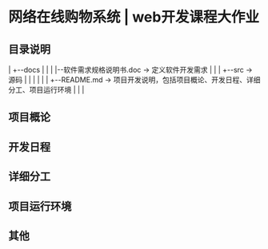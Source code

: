 # 网络在线购物系统 | web开发课程大作业

## 目录说明

|
+--docs
|   |
|   |--软件需求规格说明书.doc     ->     定义软件开发需求
|   |
|
+--src  ->  源码
|   |
|   |
|
|
+--README.md   ->   项目开发说明，包括项目概论、开发日程、详细分工、项目运行环境
|
|
|

## 项目概论


## 开发日程

## 详细分工

## 项目运行环境

## 其他